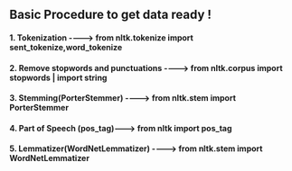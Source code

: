 ## Basic Procedure to get data ready ! 
#### 1. Tokenization ----> from nltk.tokenize import sent_tokenize,word_tokenize
#### 2. Remove stopwords and punctuations  ----> from nltk.corpus import stopwords  | import string
#### 3. Stemming(PorterStemmer)  ----> from nltk.stem import PorterStemmer
#### 4. Part of Speech (pos_tag)---> from nltk import pos_tag
#### 5. Lemmatizer(WordNetLemmatizer) ---->  from nltk.stem import WordNetLemmatizer 

